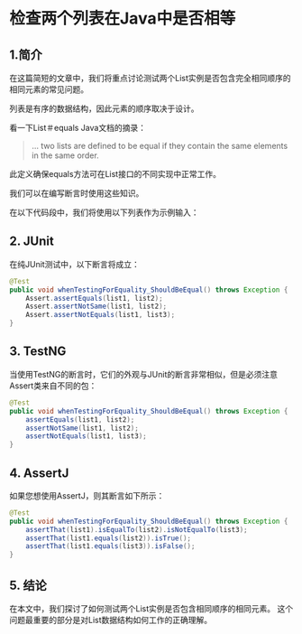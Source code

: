 # 检查两个列表在Java中是否相等

## 1.简介

在这篇简短的文章中，我们将重点讨论测试两个List实例是否包含完全相同顺序的相同元素的常见问题。

列表是有序的数据结构，因此元素的顺序取决于设计。

看一下List＃equals Java文档的摘录：

> … two lists are defined to be equal if they contain the same elements in the same order.

此定义确保equals方法可在List接口的不同实现中正常工作。

我们可以在编写断言时使用这些知识。

在以下代码段中，我们将使用以下列表作为示例输入：

## 2. JUnit
在纯JUnit测试中，以下断言将成立：

```java
@Test
public void whenTestingForEquality_ShouldBeEqual() throws Exception {
    Assert.assertEquals(list1, list2);
    Assert.assertNotSame(list1, list2);
    Assert.assertNotEquals(list1, list3);
}
```

## 3. TestNG
当使用TestNG的断言时，它们的外观与JUnit的断言非常相似，但是必须注意Assert类来自不同的包：

```java
@Test
public void whenTestingForEquality_ShouldBeEqual() throws Exception {
    assertEquals(list1, list2);
    assertNotSame(list1, list2);
    assertNotEquals(list1, list3);
}
```

## 4. AssertJ
如果您想使用AssertJ，则其断言如下所示：

```java
@Test
public void whenTestingForEquality_ShouldBeEqual() throws Exception {
    assertThat(list1).isEqualTo(list2).isNotEqualTo(list3);
    assertThat(list1.equals(list2)).isTrue();
    assertThat(list1.equals(list3)).isFalse();
}
```

## 5. 结论
在本文中，我们探讨了如何测试两个List实例是否包含相同顺序的相同元素。 这个问题最重要的部分是对List数据结构如何工作的正确理解。